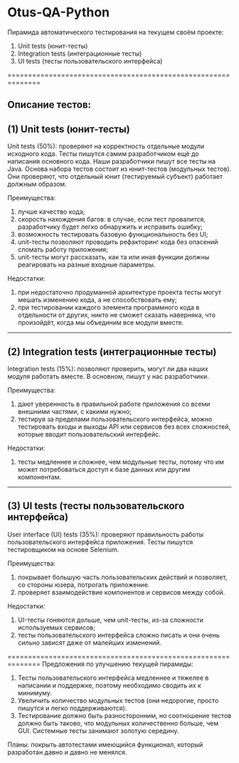 # Otus-QA-Python

Пирамида автоматического тестирования на текущем своём проекте:
1.	Unit tests (юнит-тесты)
2.	Integration tests (интеграционные тесты)
3.	UI tests (тесты пользовательского интерфейса)

==============================================================

Описание тестов:
-----------------------------------------------------------------
(1)	Unit tests (юнит-тесты)
-----------------------------------------------------------------
Unit tests  (50%): проверяют на корректность отдельные модули исходного кода. Тесты  пишутся самим разработчиком ещё до написания основного кода. Наши разработчики пишут все тесты на Java.
Основа набора тестов состоит из юнит-тестов (модульных тестов). Они проверяют, что отдельный юнит (тестируемый субъект) работает должным образом.

Преимущества:
1)	лучше качество кода;
2)	скорость нахождения багов: в случае, если тест провалится, разработчику будет легко обнаружить и исправить ошибку;
3)	возможность тестировать базовую функциональность без UI;
4)	unit-тесты позволяют  проводить рефакторинг кода без опасений сломать работу приложения;
5)	unit-тесты могут рассказать, как та или иная функции должны реагировать на разные входные параметры.

Недостатки:
1)	при недостаточно продуманной архитектуре проекта тесты могут мешать изменению кода, а не способствовать ему;
2)	при тестировании каждого элемента программного кода в отдельности от других, никто не сможет сказать наверняка, что произойдёт, когда мы объединим все модули вместе.

-----------------------------------------------------------------
(2)	Integration tests (интеграционные тесты)
-----------------------------------------------------------------
Integration tests (15%):  позволяют проверить, могут ли два наших модуля работать вместе. В основном, пишут у нас разработчики.

Преимущества:
1)	дают уверенность в правильной работе приложения со всеми внешними частями, с какими нужно;
2)	тестируя за пределами пользовательского интерфейса, можно тестировать входы и выходы API или сервисов без всех сложностей, которые вводит пользовательский интерфейс.

Недостатки:
1)	тесты медленнее и сложнее, чем модульные тесты, потому что им может потребоваться доступ к базе данных или другим компонентам.

-----------------------------------------------------------------
 (3) UI tests (тесты пользовательского интерфейса)
-----------------------------------------------------------------
User interface (UI) tests (35%): проверяют правильность работы пользовательского интерфейса приложения. Тесты пишутся тестировщиком на основе Selenium.

Преимущества:
1)	покрывает большую часть пользовательских действий и позволяет, со стороны юзера, потрогать приложение.
2)	проверяет взаимодействие компонентов и сервисов между собой.

Недостатки:
1)	UI-тесты гоняются дольше, чем unit-тесты, из-за сложности используемых сервисов;
2)	тесты пользовательского интерфейса сложно писать и они очень сильно зависят даже от малейших изменений.

==============================================================
Предложения по улучшению текущей пирамиды:

1)	Тесты пользовательского интерфейса медленнее и тяжелее в написании и поддержке, поэтому необходимо сводить их к минимуму.
2)	Увеличить количество модульных тестов (они недорогие, просто пишутся и легко поддерживаются). 
3)	Тестирование должно быть разносторонним, но соотношение тестов должно быть таково, что модульных количественно больше, чем GUI. Системные тесты занимают золотую середину.

Планы: покрыть автотестами имеющийся функционал, который разработан давно и давно не менялся. 
